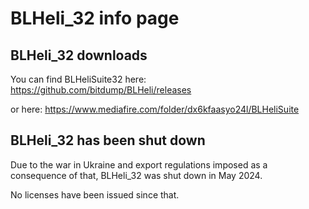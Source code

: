 # BLHeli\_32 info page

## BLHeli\_32 downloads

You can find BLHeliSuite32 here:
https://github.com/bitdump/BLHeli/releases

or here: https://www.mediafire.com/folder/dx6kfaasyo24l/BLHeliSuite  


## BLHeli\_32 has been shut down

Due to the war in Ukraine and export regulations imposed as a consequence of that, BLHeli\_32 was shut down in May 2024.

No licenses have been issued since that.

